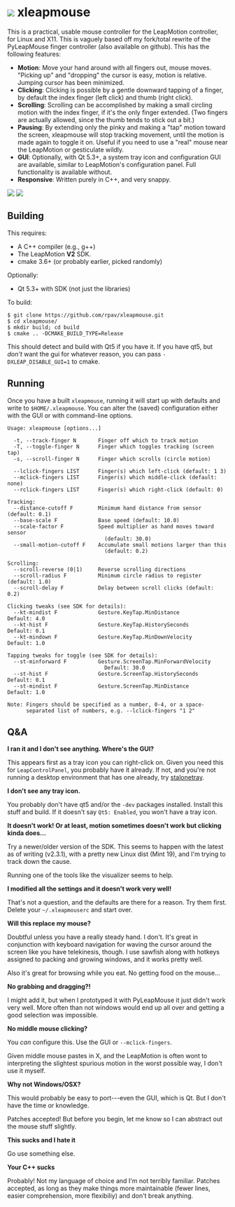# <img src="http://ogmo.mephle.net/xleapmouse/xleapmouse.png"> xleapmouse

This is a practical, usable mouse controller for the LeapMotion
controller, for Linux and X11.  This is vaguely based off my
fork/total rewrite of the PyLeapMouse finger controller (also
available on github).  This has the following features:

* **Motion**: Move your hand around with all fingers out, mouse moves.
  "Picking up" and "dropping" the cursor is easy, motion is relative.
  Jumping cursor has been minimized.
* **Clicking**: Clicking is possible by a gentle downward tapping of a
  finger, by default the index finger (left click) and thumb (right
  click).
* **Scrolling**: Scrolling can be accomplished by making a small
  circling motion with the index finger, if it's the only finger
  extended.  (Two fingers are actually allowed, since the thumb tends
  to stick out a bit.)
* **Pausing**: By extending only the pinky and making a "tap" motion
  toward the screen, xleapmouse will stop tracking movement, until the
  motion is made again to toggle it on.  Useful if you need to use a
  "real" mouse near the LeapMotion or gesticulate wildly.
* **GUI**: Optionally, with Qt 5.3+, a system tray icon and
  configuration GUI are available, similar to LeapMotion's
  configuration panel.  Full functionality is available without.
* **Responsive**: Written purely in C++, and very snappy.

<img src="http://ogmo.mephle.net/xleapmouse/tracking.png">
<img src="http://ogmo.mephle.net/xleapmouse/clicking.png">

## Building

This requires:

* A C++ compiler (e.g., g++)
* The LeapMotion **V2** SDK.
* cmake 3.6+ (or probably earlier, picked randomly)

Optionally:

* Qt 5.3+ with SDK (not just the libraries)

To build:

```console
$ git clone https://github.com/rpav/xleapmouse.git
$ cd xleapmouse/
$ mkdir build; cd build
$ cmake .. -DCMAKE_BUILD_TYPE=Release
```

This should detect and build with Qt5 if you have it.  If you have qt5, but *don't* want the gui for whatever reason, you can pass `-DXLEAP_DISABLE_GUI=1` to cmake.


## Running

Once you have a built `xleapmouse`, running it will start up with
defaults and write to `$HOME/.xleapmouse`.  You can alter the (saved)
configuration either with the GUI or with command-line options.

```console
Usage: xleapmouse [options...]

  -t, --track-finger N       Finger off which to track motion
  -T, --toggle-finger N      Finger which toggles tracking (screen tap)
  -s, --scroll-finger N      Finger which scrolls (circle motion)

  --lclick-fingers LIST      Finger(s) which left-click (default: 1 3)
  --mclick-fingers LIST      Finger(s) which middle-click (default: none)
  --rclick-fingers LIST      Finger(s) which right-click (default: 0)

Tracking:
  --distance-cutoff F        Minimum hand distance from sensor (default: 0.1)
  --base-scale F             Base speed (default: 10.0)
  --scale-factor F           Speed multiplier as hand moves toward sensor
                               (default: 30.0)
  --small-motion-cutoff F    Accumulate small motions larger than this
                               (default: 0.2)

Scrolling:
  --scroll-reverse (0|1)     Reverse scrolling directions
  --scroll-radius F          Minimum circle radius to register (default: 1.0)
  --scroll-delay F           Delay between scroll clicks (default: 0.2)

Clicking tweaks (see SDK for details):
  --kt-mindist F             Gesture.KeyTap.MinDistance        Default: 4.0
  --kt-hist F                Gesture.KeyTap.HistorySeconds     Default: 0.1
  --kt-mindown F             Gesture.KeyTap.MinDownVelocity    Default: 1.0

Tapping tweaks for toggle (see SDK for details):
  --st-minforward F          Gesture.ScreenTap.MinForwardVelocity
                               Default: 30.0
  --st-hist F                Gesture.ScreenTap.HistorySeconds  Default: 0.1
  --st-mindist F             Gesture.ScreenTap.MinDistance     Default: 1.0

Note: Fingers should be specified as a number, 0-4, or a space-
      separated list of numbers, e.g. --lclick-fingers "1 2"
```

## Q&A

**I ran it and I don't see anything.  Where's the GUI?**

This appears first as a tray icon you can right-click on.  Given you
need this for `LeapControlPanel`, you probably have it already.  If
not, and you're not running a desktop environment that has one
already, try [stalonetray](http://stalonetray.sourceforge.net/).

**I don't see any tray icon.**

You probably don't have qt5 and/or the `-dev` packages installed.  Install this stuff and build.  If it doesn't say `Qt5: Enabled`, you won't have a tray icon.

**It doesn't work!  Or at least, motion sometimes doesn't work but clicking kinda does...**

Try a newer/older version of the SDK.  This seems to happen with the latest as of writing (v2.3.1), with a pretty new Linux dist (Mint 19), and I'm trying to track down the cause.

Running one of the tools like the visualizer seems to help.

**I modified all the settings and it doesn't work very well!**

That's not a question, and the defaults are there for a reason.  Try
them first.  Delete your `~/.xleapmouserc` and start over.

**Will this replace my mouse?**

Doubtful unless you have a really steady hand.  I don't.  It's great
in conjunction with keyboard navigation for waving the cursor around
the screen like you have telekinesis, though.  I use sawfish along
with hotkeys assigned to packing and growing windows, and it works
pretty well.

Also it's great for browsing while you eat.  No getting food on the
mouse...

**No grabbing and dragging?!**

I might add it, but when I prototyped it with PyLeapMouse it just
didn't work very well.  More often than not windows would end up all
over and getting a good selection was impossible.

**No middle mouse clicking?**

You *can* configure this.  Use the GUI or `--mclick-fingers`.

Given middle mouse pastes in X, and the LeapMotion is often wont to
interpreting the slightest spurious motion in the worst possible way,
I don't use it myself.

**Why not Windows/OSX?**

This would probably be easy to port---even the GUI, which is Qt.  But
I don't have the time or knowledge.

Patches accepted!  But before you begin, let me know so I can abstract
out the mouse stuff slightly.

**This sucks and I hate it**

Go use something else.

**Your C++ sucks**

Probably!  Not my language of choice and I'm not terribly familiar.
Patches accepted, as long as they make things more maintainable (fewer
lines, easier comprehension, more flexibiliy) and don't break
anything.
